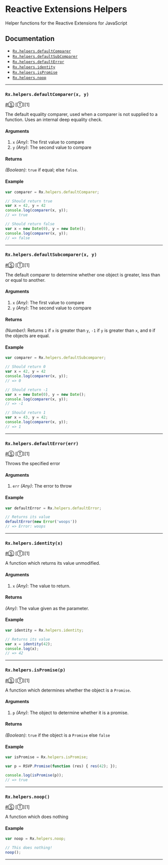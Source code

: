 # Reactive Extensions Helpers #

Helper functions for the Reactive Extensions for JavaScript

## Documentation ##

- [`Rx.helpers.defaultComparer`](#rxhelpersdefaultcomparerx-y)
- [`Rx.helpers.defaultSubComparer`](#rxhelpersdefaultsubscomparerx-y)
- [`Rx.helpers.defaultError`](#rxhelpersdefaulterror)
- [`Rx.helpers.identity`](#rxhelpersidentityx)
- [`Rx.helpers.isPromise`](#rxhelpersispromisep)
- [`Rx.helpers.noop`](#rxhelpersnoop)

* * *

### <a id="rxhelpersdefaultcomparerx-y"></a>`Rx.helpers.defaultComparer(x, y)`
<a href="#rxhelpersdefaultcomparerx-y">#</a>[&#x24C8;](https://github.com/Reactive-Extensions/RxJS/blob/master/src/core/basicheader.js "View in source") [&#x24C9;][1]

The default equality comparer, used when a comparer is not supplied to a function.  Uses an internal deep equality check.

#### Arguments
1. `x` *(Any)*: The first value to compare
2. `y` *(Any)*: The second value to compare

#### Returns
*(Boolean)*: `true` if equal; else `false`.

#### Example

```js
var comparer = Rx.helpers.defaultComparer;

// Should return true
var x = 42, y = 42
console.log(comparer(x, y));
// => true

// Should return false
var x = new Date(0), y = new Date();
console.log(comparer(x, y));
// => false
```
* * *

### <a id="rxhelpersdefaultsubcomparerx-y"></a>`Rx.helpers.defaultSubcomparer(x, y)`
<a href="#rxhelpersdefaultsubcomparerx-y">#</a>[&#x24C8;](https://github.com/Reactive-Extensions/RxJS/blob/master/src/core/basicheader.js "View in source") [&#x24C9;][1]

The default comparer to determine whether one object is greater, less than or equal to another.

#### Arguments
1. `x` *(Any)*: The first value to compare
2. `y` *(Any)*: The second value to compare

#### Returns
*(Number)*: Returns `1` if `x` is greater than `y`, `-1` if `y` is greater than `x`, and `0` if the objects are equal.

#### Example

```js
var comparer = Rx.helpers.defaultSubcomparer;

// Should return 0
var x = 42, y = 42
console.log(comparer(x, y));
// => 0

// Should return -1
var x = new Date(0), y = new Date();
console.log(comparer(x, y));
// => -1

// Should return 1
var x = 43, y = 42;
console.log(comparer(x, y));
// => 1
```
* * *

### <a id="rxhelpersdefaulterror"></a>`Rx.helpers.defaultError(err)`
<a href="#rxhelpersdefaulterror">#</a>[&#x24C8;](https://github.com/Reactive-Extensions/RxJS/blob/master/src/core/basicheader.js "View in source") [&#x24C9;][1]

Throws the specified error

#### Arguments
1. `err` *(Any)*: The error to throw

#### Example

```js
var defaultError = Rx.helpers.defaultError;

// Returns its value
defaultError(new Error('woops'))
// => Error: woops
```
* * *

### <a id="rxhelpersidentityx"></a>`Rx.helpers.identity(x)`
<a href="#rxhelpersidentityx">#</a>[&#x24C8;](https://github.com/Reactive-Extensions/RxJS/blob/master/src/core/basicheader.js "View in source") [&#x24C9;][1]

A function which returns its value unmodified.

#### Arguments
1. `x` *(Any)*: The value to return.

#### Returns
*(Any)*: The value given as the parameter.

#### Example

```js
var identity = Rx.helpers.identity;

// Returns its value
var x = identity(42);
console.log(x);
// => 42
```
* * *

### <a id="rxhelpersispromisep"></a>`Rx.helpers.isPromise(p)`
<a href="#rxhelpersispromisep">#</a>[&#x24C8;](https://github.com/Reactive-Extensions/RxJS/blob/master/src/core/basicheader.js "View in source") [&#x24C9;][1]

A function which determines whether the object is a `Promise`.

#### Arguments
1. `p` *(Any)*: The object to determine whether it is a promise.

#### Returns
*(Boolean)*: `true` if the object is a `Promise` else `false`

#### Example

```js
var isPromise = Rx.helpers.isPromise;

var p = RSVP.Promise(function (res) { res(42); });

console.log(isPromise(p));
// => true
```
* * *

### <a id="rxhelpersnoop"></a>`Rx.helpers.noop()`
<a href="#rxhelpersnoop">#</a>[&#x24C8;](https://github.com/Reactive-Extensions/RxJS/blob/master/src/core/basicheader.js "View in source") [&#x24C9;][1]

A function which does nothing

#### Example

```js
var noop = Rx.helpers.noop;

// This does nothing!
noop();
```
* * *
